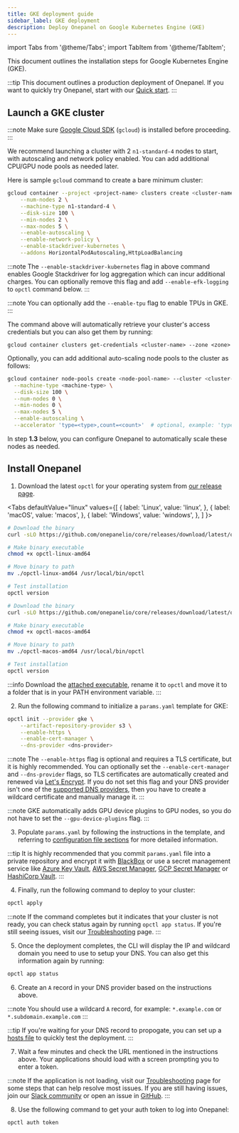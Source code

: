 ```yaml
---
title: GKE deployment guide
sidebar_label: GKE deployment
description: Deploy Onepanel on Google Kubernetes Engine (GKE)
---
```

import Tabs from '@theme/Tabs';
import TabItem from '@theme/TabItem';

This document outlines the installation steps for Google Kubernetes Engine (GKE).

:::tip
This document outlines a production deployment of Onepanel. If you want to quickly try Onepanel, start with our [Quick start](/docs/getting-started/quickstart).
:::

## Launch a GKE cluster
:::note
Make sure [Google Cloud SDK](https://cloud.google.com/sdk/install) (`gcloud`) is installed before proceeding.
:::

We recommend launching a cluster with 2 `n1-standard-4` nodes to start, with autoscaling and network policy enabled. You can add additional CPU/GPU node pools as needed later.

Here is sample `gcloud` command to create a bare minimum cluster:

```bash
gcloud container --project <project-name> clusters create <cluster-name> --zone <zone> --node-locations <zone> \
    --num-nodes 2 \
    --machine-type n1-standard-4 \
    --disk-size 100 \
    --min-nodes 2 \
    --max-nodes 5 \
    --enable-autoscaling \
    --enable-network-policy \
    --enable-stackdriver-kubernetes \
    --addons HorizontalPodAutoscaling,HttpLoadBalancing
```

:::note
The `--enable-stackdriver-kubernetes` flag in above command enables Google Stackdriver for log aggregation which can incur additional charges. You can optionally remove this flag and add `--enable-efk-logging` to `opctl` command below.
:::

:::note
You can optionally add the `--enable-tpu` flag to enable TPUs in GKE.
:::

The command above will automatically retrieve your cluster's access credentials but you can also get them by running:

```
gcloud container clusters get-credentials <cluster-name> --zone <zone>
```

Optionally, you can add additional auto-scaling node pools to the cluster as follows:

```bash
gcloud container node-pools create <node-pool-name> --cluster <cluster-name> --zone <zone> \
  --machine-type <machine-type> \
  --disk-size 100 \
  --num-nodes 0 \
  --min-nodes 0 \
  --max-nodes 5 \
  --enable-autoscaling \
  --accelerator 'type=<type>,count=<count>'  # optional, example: 'type=nvidia-tesla-v100,count=1'
```

In step <strong>1.3</strong> below, you can configure Onepanel to automatically scale these nodes as needed.

## Install Onepanel
1. Download the latest `opctl` for your operating system from [our release page](https://github.com/onepanelio/core/releases/latest).

  <Tabs
    defaultValue="linux"
    values={[
      { label: 'Linux', value: 'linux', },
      { label: 'macOS', value: 'macos', },
      { label: 'Windows', value: 'windows', },
    ]
  }>
  <TabItem value="linux">

  ```bash
  # Download the binary
  curl -sLO https://github.com/onepanelio/core/releases/download/latest/opctl-linux-amd64

  # Make binary executable
  chmod +x opctl-linux-amd64

  # Move binary to path
  mv ./opctl-linux-amd64 /usr/local/bin/opctl

  # Test installation
  opctl version
  ```

  </TabItem>
  <TabItem value="macos">

  ```bash
  # Download the binary
  curl -sLO https://github.com/onepanelio/core/releases/download/latest/opctl-macos-amd64

  # Make binary executable
  chmod +x opctl-macos-amd64

  # Move binary to path
  mv ./opctl-macos-amd64 /usr/local/bin/opctl

  # Test installation
  opctl version
  ```

  </TabItem>
  <TabItem value="windows">

  :::info
  Download the [attached executable](https://github.com/onepanelio/core/releases/latest/download/opctl-windows-amd64.exe), rename it to `opctl` and move it to a folder that is in your PATH environment variable.
  :::

  </TabItem>
  </Tabs>

2. Run the following command to initialize a `params.yaml` template for GKE:

  ```bash
  opctl init --provider gke \
      --artifact-repository-provider s3 \
      --enable-https \
      --enable-cert-manager \
      --dns-provider <dns-provider>
  ```

  :::note
  The `--enable-https` flag is optional and requires a TLS certificate, but it is highly recommended. You can optionally set the `--enable-cert-manager` and `--dns-provider` flags, so TLS certificates are automatically created and renewed via [Let's Encrypt](https://letsencrypt.org/). If you do not set this flag and your DNS provider isn't one of the [supported DNS providers](/docs/deployment/configuration/tls#supported-dns-providers), then you have to create a wildcard certificate and manually manage it.
  :::

  :::note
  GKE automatically adds GPU device plugins to GPU nodes, so you do not have to set the `--gpu-device-plugins` flag.
  :::

3. Populate `params.yaml` by following the instructions in the template, and referring to [configuration file sections](/docs/deployment/configuration/files#sections) for more detailed information.

  :::tip
  It is highly recommended that you commit `params.yaml` file into a private repository and encrypt it with [BlackBox](https://github.com/StackExchange/blackbox) or use a secret management service like [Azure Key Vault](https://docs.microsoft.com/en-us/azure/key-vault/), [AWS Secret Manager](https://aws.amazon.com/secrets-manager/), [GCP Secret Manager](https://cloud.google.com/secret-manager) or [HashiCorp Vault](https://www.vaultproject.io/).
  :::

4. Finally, run the following command to deploy to your cluster:

  ```bash
  opctl apply
  ```

  :::note
  If the command completes but it indicates that your cluster is not ready, you can check status again by running `opctl app status`. If you're still seeing issues, visit our [Troubleshooting](/docs/deployment/troubleshooting/overview) page.
  :::

5. Once the deployment completes, the CLI will display the IP and wildcard domain you need to use to setup your DNS. You can also get this information again by running:

  ```bash
  opctl app status
  ```

6. Create an `A` record in your DNS provider based on the instructions above.

  :::note
  You should use a wildcard `A` record, for example: `*.example.com` or `*.subdomain.example.com`
  :::

  :::tip
  If you're waiting for your DNS record to propogate, you can set up a [hosts file](https://en.wikipedia.org/wiki/Hosts_(file)) to quickly test the deployment.
  :::

7. Wait a few minutes and check the URL mentioned in the instructions above. Your applications should load with a screen prompting you to enter a token.

  :::note
  If the application is not loading, visit our [Troubleshooting](/docs/deployment/troubleshooting/overview) page for some steps that can help resolve most issues. If you are still having issues, join our [Slack community](https://join.slack.com/t/onepanel-ce/shared_invite/zt-eyjnwec0-nLaHhjif9Y~gA05KuX6AUg) or open an issue in [GitHub](https://github.com/onepanelio/core/issues).
  :::

8. Use the following command to get your auth token to log into Onepanel:

  ```bash
  opctl auth token
  ```

